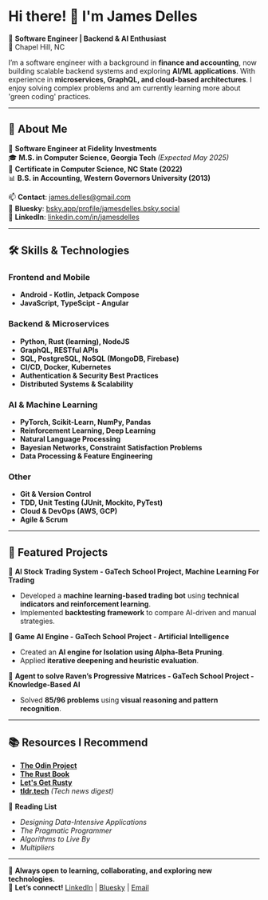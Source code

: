 # Hi there! 👋 I'm James Delles

🚀 **Software Engineer | Backend & AI Enthusiast**  
📍 Chapel Hill, NC  

I’m a software engineer with a background in **finance and accounting**, now building scalable backend systems and exploring **AI/ML applications**. With experience in **microservices, GraphQL, and cloud-based architectures**. I enjoy solving complex problems and am currently learning more about 'green coding' practices.

---

## 🔹 About Me

🎯 **Software Engineer at Fidelity Investments**  
🎓 **M.S. in Computer Science, Georgia Tech** _(Expected May 2025)_  
📜 **Certificate in Computer Science, NC State (2022)**  
📊 **B.S. in Accounting, Western Governors University (2013)**  

📫 **Contact**: [james.delles@gmail.com](mailto:james.delles@gmail.com)  
🦋 **Bluesky**: [bsky.app/profile/jamesdelles.bsky.social](https://bsky.app/profile/jamesdelles.bsky.social)  
🔗 **LinkedIn**: [linkedin.com/in/jamesdelles](https://www.linkedin.com/in/jamesdelles/)  

---

## 🛠️ Skills & Technologies

### **Frontend and Mobile**
- **Android - Kotlin, Jetpack Compose**
- **JavaScript, TypeScipt - Angular**

### **Backend & Microservices**
- **Python, Rust (learning), NodeJS**
- **GraphQL, RESTful APIs**
- **SQL, PostgreSQL, NoSQL (MongoDB, Firebase)**
- **CI/CD, Docker, Kubernetes**
- **Authentication & Security Best Practices**
- **Distributed Systems & Scalability**

### **AI & Machine Learning**
- **PyTorch, Scikit-Learn, NumPy, Pandas**
- **Reinforcement Learning, Deep Learning**
- **Natural Language Processing**
- **Bayesian Networks, Constraint Satisfaction Problems**
- **Data Processing & Feature Engineering**

### **Other**
- **Git & Version Control**
- **TDD, Unit Testing (JUnit, Mockito, PyTest)**
- **Cloud & DevOps (AWS, GCP)**
- **Agile & Scrum**

---

## 🌟 Featured Projects

🚀 **AI Stock Trading System - GaTech School Project, Machine Learning For Trading**
- Developed a **machine learning-based trading bot** using **technical indicators and reinforcement learning**.
- Implemented **backtesting framework** to compare AI-driven and manual strategies.

🧠 **Game AI Engine - GaTech School Project - Artificial Intelligence**
- Created an **AI engine for Isolation using Alpha-Beta Pruning**.
- Applied **iterative deepening and heuristic evaluation**.

🔬 **Agent to solve Raven’s Progressive Matrices - GaTech School Project - Knowledge-Based AI**
- Solved **85/96 problems** using **visual reasoning and pattern recognition**.

---

## 📚 Resources I Recommend

- **[The Odin Project](https://www.theodinproject.com/)**
- **[The Rust Book](https://doc.rust-lang.org/book/)**
- **[Let's Get Rusty](https://www.youtube.com/@letsgetrusty)**
- **[tldr.tech](https://tldr.tech/)** _(Tech news digest)_

📖 **Reading List**
- *Designing Data-Intensive Applications*
- *The Pragmatic Programmer*
- *Algorithms to Live By*
- *Multipliers*

---

🚀 **Always open to learning, collaborating, and exploring new technologies.**  
🔗 **Let’s connect!** [LinkedIn](https://www.linkedin.com/in/jamesdelles/) | [Bluesky](https://bsky.app/profile/jamesdelles.bsky.social) | [Email](mailto:james.delles@gmail.com)
